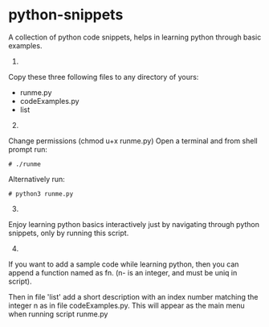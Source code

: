 # python-snippets
A collection of python code snippets, helps in learning python through basic examples.


1)
Copy these three following files to any directory of yours:
- runme.py
- codeExamples.py
- list
  

2)
Change permissions (chmod u+x runme.py)
    Open a terminal and from shell prompt run:
    
    # ./runme
 
Alternatively run:
 
    # python3 runme.py
 
3) 
Enjoy learning python basics interactively just by navigating through python snippets,
only by running this script.
     
  
4)
If you want to add a sample code while learning python, 
then you can append a function named as fn. 
(n- is an integer, and must be uniq in script).
  
Then in file 'list' add a short description with an index number matching the integer n as 
in file codeExamples.py. This will appear as the main menu when running script runme.py
  
